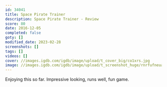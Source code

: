 ```yaml
---
id: 34041
title: Space Pirate Trainer
description: Space Pirate Trainer - Review
score: 80
date: 2016-12-05
completed: false
goty: []
modified_date: 2023-02-28
screenshots: []
tags: []
videos: []
cover: //images.igdb.com/igdb/image/upload/t_cover_big/co1xrs.jpg
image: //images.igdb.com/igdb/image/upload/t_screenshot_huge/rnrfufneua20z34sqtsj.jpg
---
```

Enjoying this so far. Impressive looking, runs well, fun game.